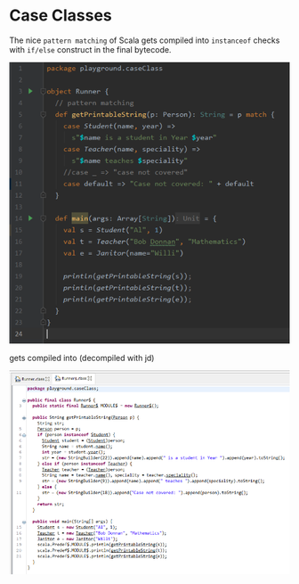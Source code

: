# Case Classes

The nice `pattern matching` of Scala gets compiled 
into `instanceof` checks with `if/else` construct in 
the final bytecode.

![ScalaCode](./assets/scalaCode.PNG)

gets compiled into (decompiled with jd)

![DecompiledBytecode](./assets/decompiledClass.PNG)